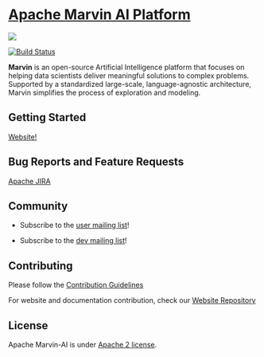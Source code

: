 <!--
Licensed to the Apache Software Foundation (ASF) under one or more
contributor license agreements.  See the NOTICE file distributed with
this work for additional information regarding copyright ownership.
The ASF licenses this file to You under the Apache License, Version 2.0
(the "License"); you may not use this file except in compliance with
the License.  You may obtain a copy of the License at

    http://www.apache.org/licenses/LICENSE-2.0

Unless required by applicable law or agreed to in writing, software
distributed under the License is distributed on an "AS IS" BASIS,
WITHOUT WARRANTIES OR CONDITIONS OF ANY KIND, either express or implied.
See the License for the specific language governing permissions and
limitations under the License.
-->

# [Apache Marvin AI Platform](https://marvin.apache.org/)

![](https://github.com/apache/incubator-marvin-website/blob/master/site/assets/themes/apache/img/logo.png?raw=true)

[![Build Status](https://travis-ci.org/apache/incubator-marvin.svg?branch=master)](https://travis-ci.org/apache/incubator-marvin)

**Marvin** is an open-source Artificial Intelligence platform that focuses on helping data scientists deliver meaningful solutions to complex problems. Supported by a standardized large-scale, language-agnostic architecture, Marvin simplifies the process of exploration and modeling.

## Getting Started

[Website!](https://marvin.apache.org)

## Bug Reports and Feature Requests

[Apache JIRA](https://issues.apache.org/jira/projects/MARVIN/issues/)

## Community

 - Subscribe to the [user mailing list](mailto:user-subscribe@marvin.apache.org)!

 - Subscribe to the [dev mailing list](mailto:dev-subscribe@marvin.apache.org)!

## Contributing

Please follow the [Contribution Guidelines](https://issues.apache.org/jira/projects/MARVIN/issues/MARVIN-8)

For website and documentation contribution, check our [Website Repository](https://github.com/apache/incubator-marvin)

## License

Apache Marvin-AI is under [Apache 2 license](http://www.apache.org/licenses/LICENSE-2.0.html).
